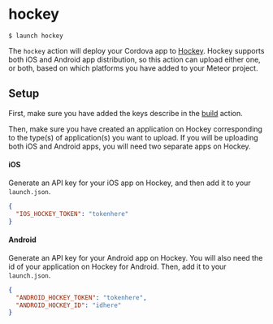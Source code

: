 # hockey

```shell
$ launch hockey
```

The `hockey` action will deploy your Cordova app to [Hockey](https://www.hockeyapp.net/features/). Hockey supports both iOS and Android app distribution, so this action can upload either one, or both, based on which platforms you have added to your Meteor project.

## Setup

First, make sure you have added the keys describe in the [build](/actions/build/README.md) action.

Then, make sure you have created an application on Hockey corresponding to the type(s) of application(s) you want to upload. If you will be uploading both iOS and Android apps, you will need two separate apps on Hockey.

#### iOS

Generate an API key for your iOS app on Hockey, and then add it to your `launch.json`.

```json
{
  "IOS_HOCKEY_TOKEN": "tokenhere"
}
```

#### Android

Generate an API key for your Android app on Hockey. You will also need the id of your application on Hockey for Android. Then, add it to your `launch.json`.

```json
{
  "ANDROID_HOCKEY_TOKEN": "tokenhere",
  "ANDROID_HOCKEY_ID": "idhere"
}
```
